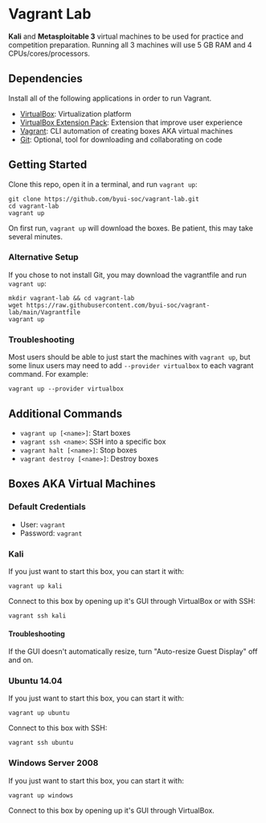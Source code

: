 # Vagrant Lab

__Kali__ and __Metasploitable 3__ virtual machines to be used for practice and competition preparation.
Running all 3 machines will use 5 GB RAM and 4 CPUs/cores/processors.

## Dependencies

Install all of the following applications in order to run Vagrant.

- [VirtualBox](https://www.virtualbox.org/wiki/Downloads#VirtualBox7.0.6platformpackages): Virtualization platform
- [VirtualBox Extension Pack](https://www.virtualbox.org/wiki/Downloads#VirtualBox7.0.6OracleVMVirtualBoxExtensionPack): Extension that improve user experience
- [Vagrant](https://developer.hashicorp.com/vagrant/downloads): CLI automation of creating boxes AKA virtual machines
- [Git](https://git-scm.com/downloads): Optional, tool for downloading and collaborating on code

## Getting Started

Clone this repo, open it in a terminal, and run `vagrant up`:

```
git clone https://github.com/byui-soc/vagrant-lab.git
cd vagrant-lab
vagrant up
```

On first run, `vagrant up` will download the boxes.
Be patient, this may take several minutes.

### Alternative Setup

If you chose to not install Git, you may download the vagrantfile and run `vagrant up`:

```
mkdir vagrant-lab && cd vagrant-lab
wget https://raw.githubusercontent.com/byui-soc/vagrant-lab/main/Vagrantfile
vagrant up
```

### Troubleshooting

Most users should be able to just start the machines with `vagrant up`,
but some linux users may need to add `--provider virtualbox`
to each vagrant command. For example:

```
vagrant up --provider virtualbox
```

## Additional Commands

- `vagrant up [<name>]`: Start boxes
- `vagrant ssh <name>`: SSH into a specific box
- `vagrant halt [<name>]`: Stop boxes
- `vagrant destroy [<name>]`: Destroy boxes

## Boxes AKA Virtual Machines

### Default Credentials

- User: `vagrant`
- Password: `vagrant`

### Kali

If you just want to start this box, you can start it with:

```
vagrant up kali
```

Connect to this box by opening up it's GUI through VirtualBox or with SSH:

```
vagrant ssh kali
```

#### Troubleshooting

If the GUI doesn't automatically resize, turn 
"Auto-resize Guest Display" off and on.

### Ubuntu 14.04

If you just want to start this box, you can start it with:

```
vagrant up ubuntu
```

Connect to this box with SSH:

```
vagrant ssh ubuntu
```

### Windows Server 2008

If you just want to start this box, you can start it with:

```
vagrant up windows
```

Connect to this box by opening up it's GUI through VirtualBox.

